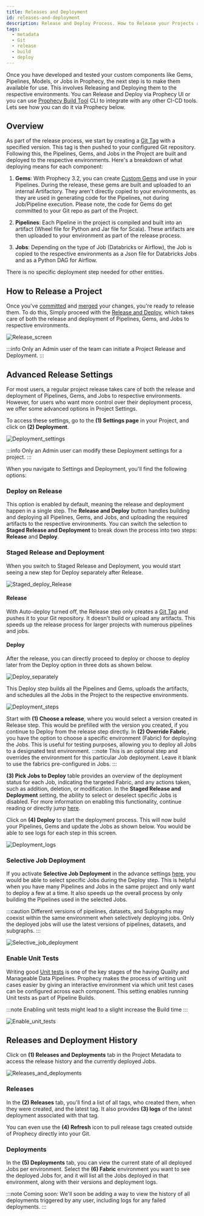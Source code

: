 ```yaml
---
title: Releases and Deployment
id: releases-and-deployment
description: Release and Deploy Process. How to Release your Projects and Deploy your Jobs
tags:
  - metadata
  - Git
  - release
  - build
  - deploy
---
```


Once you have developed and tested your custom components like Gems, Pipelines, Models, or Jobs in Prophecy, the next step is to make them available for use. This involves Releasing and Deploying them to the respective environments.
You can Release and Deploy via Prophecy UI or you can use [Prophecy Build Tool](/docs/releases-and-deployment/prophecy-build-tool/prophecy-build-tool.md) CLI to integrate with any other CI-CD tools.
Lets see how you can do it via Prophecy below.

## Overview

As part of the release process, we start by creating a [Git Tag](https://git-scm.com/book/en/v2/Git-Basics-Tagging) with a specified version. This tag is then pushed to your configured Git repository. Following this, the Pipelines, Gems, and Jobs in the Project are built and deployed to the respective environments.
Here's a breakdown of what deploying means for each component:

1. **Gems**: With Prophecy 3.2, you can create [Custom Gems](/docs/package-hub/package-builder/gem-builder.md) and use in your Pipelines. During the release, these gems are built and uploaded to an internal Artifactory. They aren't directly copied to your environments, as they are used in generating code for the Pipelines, not during Job/Pipeline execution. Please note, the code for Gems do get committed to your Git repo as part of the Project.

2. **Pipelines**: Each Pipeline in the project is compiled and built into an artifact (Wheel file for Python and Jar file for Scala). These artifacts are then uploaded to your environment as part of the release process.

3. **Jobs**: Depending on the type of Job (Databricks or Airflow), the Job is copied to the respective environments as a Json file for Databricks Jobs and as a Python DAG for Airflow.

There is no specific deployment step needed for other entities.

## How to Release a Project

Once you've [committed](/docs/metadata/git.md#how-to-commit-changes) and [merged](/docs/metadata/git.md#how-to-merge-changes) your changes, you're ready to release them. To do this, Simply proceed with the [Release and Deploy](/docs/metadata/git.md#how-to-release-a-branch), which takes care of both the release and deployment of Pipelines, Gems, and Jobs to respective environments.

![Release_screen](img/release_and_deploy_screen.png)

:::info
Only an Admin user of the team can initiate a Project Release and Deployment.
:::

## Advanced Release Settings

For most users, a regular project release takes care of both the release and deployment of Pipelines, Gems, and Jobs to respective environments. However, for users who want more control over their deployment process, we offer some advanced options in Project Settings.

To access these settings, go to the **(1) Settings page** in your Project, and click on **(2) Deployment**.

![Deployment_settings](img/settings_for_deployment.png)

:::info
Only an Admin user can modify these Deployment settings for a project.
:::

When you navigate to Settings and Deployment, you'll find the following options:

### Deploy on Release

This option is enabled by default, meaning the release and deployment happen in a single step. The **Release and Deploy** button handles building and deploying all Pipelines, Gems, and Jobs, and uploading the required artifacts to the respective environments.
You can switch the selection to **Staged Release and Deployment** to break down the process into two steps: **Release** and **Deploy**.

### Staged Release and Deployment

When you switch to Staged Release and Deployment, you would start seeing a new step for Deploy separately after Release.

![Staged_deploy_Release](img/staged_release_deploy.png)

#### Release

With Auto-deploy turned off, the Release step only creates a [Git Tag](https://git-scm.com/book/en/v2/Git-Basics-Tagging) and pushes it to your Git repository. It doesn't build or upload any artifacts. This speeds up the release process for larger projects with numerous pipelines and jobs.

#### Deploy

After the release, you can directly proceed to deploy or choose to deploy later from the Deploy option in three dots as shown below.

![Deploy_separately](img/deploy_separately.png)

This Deploy step builds all the Pipelines and Gems, uploads the artifacts, and schedules all the Jobs in the Project to the respective environments.

![Deployment_steps](img/deployment_steps.png)

Start with **(1) Choose a release**, where you would select a version created in Release step. This would be prefilled with the version you created, if you continue to Deploy from the release step directly.
In **(2) Override Fabric** , you have the option to choose a specific environment (Fabric) for deploying the Jobs. This is useful for testing purposes, allowing you to deploy all Jobs to a designated test environment.
:::note
This is an optional step and overrides the environment for this particular Job deployment. Leave it blank to use the fabrics pre-configured in Jobs.
:::

**(3) Pick Jobs to Deploy** table provides an overview of the deployment status for each Job, indicating the targeted Fabric, and any actions taken, such as addition, deletion, or modification.
In the **Staged Release and Deployment** setting, the ability to select or deselect specific Jobs is disabled. For more information on enabling this functionality, continue reading or directly jump [here](#selective-job-deployment).

Click on **(4) Deploy** to start the deployment process. This will now build your Pipelines, Gems and update the Jobs as shown below. You would be able to see logs for each step in this screen.

![Deployment_logs](img/deployment_steps_complete.png)

### Selective Job Deployment

If you activate **Selective Job Deployment** in the advance settings [here](#advanced-release-settings), you would be able to select specific Jobs during the Deploy step. This is helpful when you have many Pipelines and Jobs in the same project and only want to deploy a few at a time. It also speeds up the overall process by only building the Pipelines used in the selected Jobs.

:::caution
Different versions of pipelines, datasets, and Subgraphs may coexist within the same environment when selectively deploying jobs. Only the deployed jobs will use the latest versions of pipelines, datasets, and subgraphs.
:::

![Selective_job_deployment](img/selective_job_deployment.png)

### Enable Unit Tests

Writing good [Unit tests](/docs/low-code-spark/tests.md) is one of the key stages of the having Quality and Manageable Data Pipelines. Prophecy makes the process of writing unit cases easier by giving an interactive environment via which unit test cases can be configured across each component.
This setting enables running Unit tests as part of Pipeline Builds.

:::note
Enabling unit tests might lead to a slight increase the Build time
:::

![Enable_unit_tests](img/unit_test.png)

## Releases and Deployment History

Click on **(1) Releases and Deployments** tab in the Project Metadata to access the release history and the currently deployed Jobs.

![Releases_and_deployments](img/Release_Deployment_history.png)

### Releases

In the **(2) Releases** tab, you'll find a list of all tags, who created them, when they were created, and the latest tag. It also provides **(3) logs** of the latest deployment associated with that tag.

You can even use the **(4) Refresh** icon to pull release tags created outside of Prophecy directly into your Git.

### Deployments

In the **(5) Deployments** tab, you can view the current state of all deployed Jobs per environment. Select the **(6) Fabric** environment you want to see the deployed Jobs for, and it will list all the Jobs deployed in that environment, along with their versions and deployment logs.

:::note
Coming soon: We'll soon be adding a way to view the history of all deployments triggered by any user, including logs for any failed deployments.
:::
